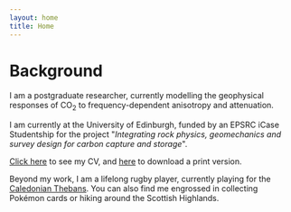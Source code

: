 ```yaml
---
layout: home
title: Home
---
```


# Background

I am a postgraduate researcher, currently modelling the geophysical responses of CO<sub>2</sub> to frequency-dependent anisotropy and attenuation.

I am currently at the University of Edinburgh, funded by an EPSRC iCase Studentship for the project "<i>Integrating rock physics, geomechanics and survey design for carbon capture and storage</i>".

[Click here](/cv) to see my CV, and [here](/Martyn_Steel_CV.pdf) to download a print version.

Beyond my work, I am a lifelong rugby player, currently playing for the [Caledonian Thebans](https://www.caledonianthebans.com/). You can also find me engrossed in collecting Pokémon cards or hiking around the Scottish Highlands.

<!-- By default, the theme only contains these few pages in order to stay lean and flexible. However, it can be easily extended to accommodate more pages, [collections](https://jekyllrb.com/docs/collections/), [categories, and tags](https://jekyllrb.com/docs/posts/#tags-and-categories). -->

<!-- {% include archive.html %} -->